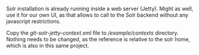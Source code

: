 Solr installation is already running inside a web server (Jetty).
Might as well, use it for our own UI, as that allows to call to the Solr backend without any javascript restrictions.

Copy the *git-solr-jetty-context.xml* file to *<solr-installation>/example/contexts* directory.
Nothing needs to be changed, as the reference is relative to the solr home, which is also in this same project.